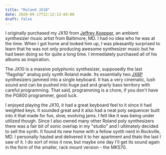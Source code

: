 ```yaml
---
title: "Roland JX10"
date: 2020-09-17T22:12:13-04:00
draft: false
---
```


I originally purchased my JX10 from [Jeffrey Koepper](https://jeffreykoepper.com/home), an ambient synthesizer music artist from Baltimore, MD. I had no idea who he was at the time. When I got home and looked him up, I was pleasantly surprised to learn that he was not only producing awesome synthesizer music but he had been doing so for quite a long time. I immediately purchased all of his albums as inspiration.

The JX10 is a massive polyphonic synthesizer, supposedly the last "flagship" analog poly synth Roland made. Its essentially two [JX8P](/synthesizers/roland/jx8p) synthesizers jammed into a single keyboard. It has a very cinematic, lush sound and can be pushed into huge pad and gnarly bass territory with careful programming. That said, programming is a chore, if you don't have the PG800 programmer, good luck.

I enjoyed playing the JX10, it had a great keyboard feel to it since it had weighted keys. It sounded great and it also had a neat poly sequencer built into it that made for fun, slow, evolving jams. I felt like it was being under utilized though. Since I also owned many other Roland poly synthesizers there was a fair bit of sonic overlap in my "studio" and I ultimately decided to sell the synth. It found its new home with a fellow synth nerd in Rockville, MD. I personally hauled and delivered it to her apartment and thats the last I saw of it. I do sort of miss it now, but maybe one day I'll get its sound again in the form of the smaller, rack mount version - the MKS70.

